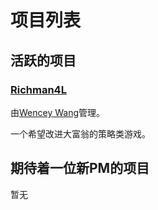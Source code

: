 # 项目列表

## 活跃的项目

### [Richman4L](https://github.com/Infinicken/Richman4L)

由[Wencey Wang](https://github.com/WenceyWang)管理。

一个希望改进大富翁的策略类游戏。



## 期待着一位新PM的项目

暂无

